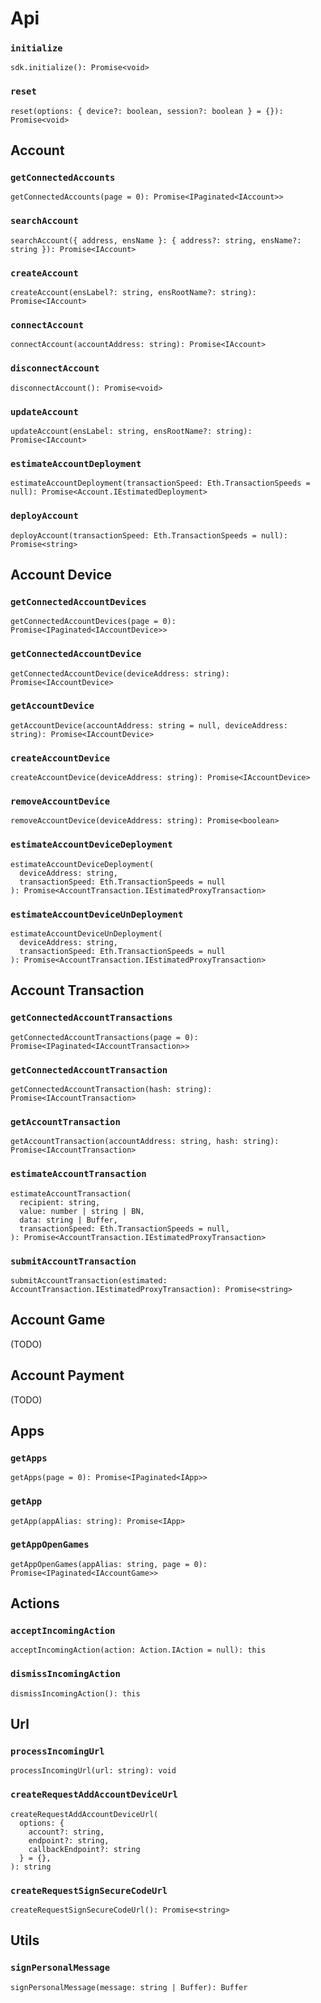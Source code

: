 # Api

### `initialize`
```
sdk.initialize(): Promise<void>
```

### `reset`
```
reset(options: { device?: boolean, session?: boolean } = {}): Promise<void>
```

## Account

### `getConnectedAccounts`
```
getConnectedAccounts(page = 0): Promise<IPaginated<IAccount>>
```

### `searchAccount`
```
searchAccount({ address, ensName }: { address?: string, ensName?: string }): Promise<IAccount>
```

### `createAccount`
```
createAccount(ensLabel?: string, ensRootName?: string): Promise<IAccount>
```

### `connectAccount`
```
connectAccount(accountAddress: string): Promise<IAccount>
```

### `disconnectAccount`
```
disconnectAccount(): Promise<void>
```

### `updateAccount`
```
updateAccount(ensLabel: string, ensRootName?: string): Promise<IAccount>
```

### `estimateAccountDeployment`
```
estimateAccountDeployment(transactionSpeed: Eth.TransactionSpeeds = null): Promise<Account.IEstimatedDeployment>
```

### `deployAccount`
```
deployAccount(transactionSpeed: Eth.TransactionSpeeds = null): Promise<string>
```

## Account Device

### `getConnectedAccountDevices`
```
getConnectedAccountDevices(page = 0): Promise<IPaginated<IAccountDevice>>
```

### `getConnectedAccountDevice`
```
getConnectedAccountDevice(deviceAddress: string): Promise<IAccountDevice>
```

### `getAccountDevice`
```
getAccountDevice(accountAddress: string = null, deviceAddress: string): Promise<IAccountDevice>
```

### `createAccountDevice`
```
createAccountDevice(deviceAddress: string): Promise<IAccountDevice>
```

### `removeAccountDevice`
```
removeAccountDevice(deviceAddress: string): Promise<boolean>
```

### `estimateAccountDeviceDeployment`
```
estimateAccountDeviceDeployment(
  deviceAddress: string, 
  transactionSpeed: Eth.TransactionSpeeds = null
): Promise<AccountTransaction.IEstimatedProxyTransaction>
```
  
### `estimateAccountDeviceUnDeployment`
```
estimateAccountDeviceUnDeployment(
  deviceAddress: string, 
  transactionSpeed: Eth.TransactionSpeeds = null
): Promise<AccountTransaction.IEstimatedProxyTransaction>
```

## Account Transaction

### `getConnectedAccountTransactions`
```
getConnectedAccountTransactions(page = 0): Promise<IPaginated<IAccountTransaction>>
```

### `getConnectedAccountTransaction`
```
getConnectedAccountTransaction(hash: string): Promise<IAccountTransaction>
```

### `getAccountTransaction`
```
getAccountTransaction(accountAddress: string, hash: string): Promise<IAccountTransaction>
```

### `estimateAccountTransaction`
```
estimateAccountTransaction(
  recipient: string,
  value: number | string | BN,
  data: string | Buffer,
  transactionSpeed: Eth.TransactionSpeeds = null,
): Promise<AccountTransaction.IEstimatedProxyTransaction>
```

### `submitAccountTransaction`
```
submitAccountTransaction(estimated: AccountTransaction.IEstimatedProxyTransaction): Promise<string>
```

## Account Game

(TODO)

## Account Payment

(TODO)

## Apps 

### `getApps`
```
getApps(page = 0): Promise<IPaginated<IApp>>
```

### `getApp`
```
getApp(appAlias: string): Promise<IApp>
```

### `getAppOpenGames`
```
getAppOpenGames(appAlias: string, page = 0): Promise<IPaginated<IAccountGame>>
```

## Actions

### `acceptIncomingAction`
```
acceptIncomingAction(action: Action.IAction = null): this
```

### `dismissIncomingAction`
```
dismissIncomingAction(): this
```

## Url

### `processIncomingUrl`
```
processIncomingUrl(url: string): void
```

### `createRequestAddAccountDeviceUrl`
```
createRequestAddAccountDeviceUrl(
  options: { 
    account?: string, 
    endpoint?: string, 
    callbackEndpoint?: string 
  } = {},
): string
```

### `createRequestSignSecureCodeUrl`
```
createRequestSignSecureCodeUrl(): Promise<string>
```

## Utils

### `signPersonalMessage`
```
signPersonalMessage(message: string | Buffer): Buffer
```

